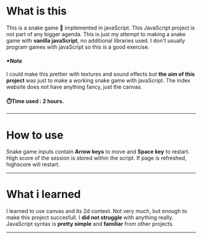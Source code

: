 # What is this
This is a snake game 🐍 implemented in javaScript.
This JavaScript project is not part of any bigger agenda. This is just my attempt to making a snake game with **vanilla javaScript**, no additional libraries used.
I don't usually program games with javaScript so this is a good exercise.
#### *Note
I could make this prettier with textures and sound effects but **the aim of this project** was just to make a working snake game with javaScript.
The index website does not have anything fancy, just the canvas.

#### ⏱️Time used : 2 hours.
***
# How to use
Snake game inputs contain **Arrow keys** to move and **Space key** to restart.
High score of the session is stored within the script. If page is refreshed, highscore will restart.

***
# What i learned
I learned to use canvas and its 2d context. Not very much, but enough to make this project succesfull.
I **did not struggle** with anything really. JavaScript syntax is **pretty simple** and **familiar** from other projects.

***